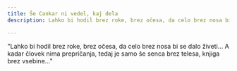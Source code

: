```yaml
---
title: Še Cankar ni vedel, kaj dela
description: Lahko bi hodil brez roke, brez očesa, da celo brez nosa bi se dalo živeti... A kadar človek nima prepričanja, tedaj je samo še senca brez telesa, knjiga brez vsebine...

---
```

"Lahko bi hodil brez roke, brez očesa, da celo brez nosa bi se dalo živeti... A kadar človek nima prepričanja, tedaj je samo še senca brez telesa, knjiga brez vsebine..."